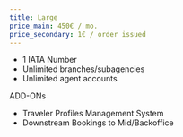 ```yaml
---
title: Large
price_main: 450€ / mo.
price_secondary: 1€ / order issued
---
```

* 1 IATA Number
* Unlimited branches/subagencies
* Unlimited agent accounts

ADD-ONs

* Traveler Profiles Management System
* Downstream Bookings to Mid/Backoffice